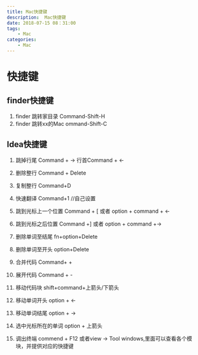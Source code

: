 ```yaml
---
title: Mac快捷键
description:  Mac快捷键 
date: 2018-07-15 08：31:00
tags: 
    - Mac
categories:
    - Mac
---
```


# 快捷键
## finder快捷键
1. finder 跳转家目录  Command-Shift-H
2. finder 跳转xx的Mac ommand-Shift-C

## Idea快捷键
1. 跳掉行尾 Command + -> 行首Command + <-
2. 删除整行 Command + Delete 
3. 复制整行 Command+D
4. 快速翻译 Command+1 //自己设置
5. 跳到光标上一个位置 Command + [ 或者 option + command + <-
6. 跳到光标之后位置 Command +] 或者 option + command +->

6. 删除单词至结尾 fn+option+Delete
7. 删除单词至开头 option+Delete

8. 合并代码  Command+ +
9. 展开代码 Command + -

10. 移动代码块  shift+command+上箭头/下箭头
11. 移动单词开头 option + <- 
12. 移动单词结尾 option + ->
13. 选中光标所在的单词 option + 上箭头
14. 调出终端 commend + F12  或者view -> Tool windows,里面可以查看各个模块，并提供对应的快捷键

